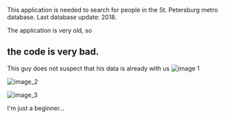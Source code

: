 This application is needed to search for people in the St. Petersburg metro database. Last database update: 2018.

The application is very old, so <h2> the code is very bad.</h2>



This guy does not suspect that his data is already with us
![image 1](https://github.com/ponomaREG/fuckingsearch/blob/version_3(api)/Wy8a5Ieii3M.jpg)



![image_2](https://github.com/ponomaREG/fuckingsearch/blob/version_3(api)/fDgW6lK5pcc.jpg)




![image_3](https://github.com/ponomaREG/fuckingsearch/blob/version_3(api)/8r9BIE46eaY.jpg)


I'm just a beginner...
